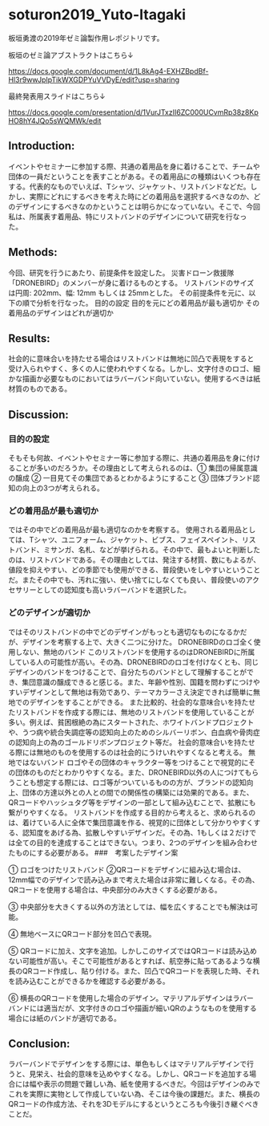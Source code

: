 # soturon2019_Yuto-Itagaki
板垣勇渡の2019年ゼミ論製作用レポジトリです。

板垣のゼミ論アブストラクトはこちら↓

https://docs.google.com/document/d/1L8kAg4-EXHZBpdBf-Hl3r9wwJpIpTikWXGDPYuVVDyE/edit?usp=sharing

最終発表用スライドはこちら↓

https://docs.google.com/presentation/d/1VurJTxzII6ZC000UCvmRp38z8KpHO8hY4JQo5sWQMWk/edit


## Introduction:
イベントやセミナーに参加する際、共通の着用品を身に着けることで、チームや団体の一員だということを表すことがある。その着用品にの種類はいくつも存在する。代表的なものでいえば、Tシャツ、ジャケット、リストバンドなどだ。しかし、実際にどれにするべきを考えた時にどの着用品を選択するべきなのか、どのデザインにするべきなのかということは明らかになっていない。そこで、今回私は、所属表す着用品、特にリストバンドのデザインについて研究を行なった。
## Methods:
今回、研究を行うにあたり、前提条件を設定した。
災害ドローン救援隊「DRONEBIRD」のメンバーが身に着けるものとする。
リストバンドのサイズは円周: 202mm、幅: 12mm もしくは 25mmとした。
その前提条件を元に、以下の順で分析を行なった。
目的の設定
目的を元にどの着用品が最も適切か
その着用品のデザインはどれが適切か

## Results:
社会的に意味合いを持たせる場合はリストバンドは無地に凹凸で表現をすると受け入られやすく、多くの人に使われやすくなる。しかし、文字付きのロゴ、細かな描画か必要なものにおいてはラバーバンド向いていない。使用するべきは紙材質のものである。
## Discussion:
###  目的の設定
そもそも何故、イベントやセミナー等に参加する際に、共通の着用品を身に付けることが多いのだろうか。その理由として考えられるのは、① 集団の帰属意識の醸成  ② 一目見てその集団であるとわかるようにすること  ③ 団体ブランド認知の向上の3つが考えられる。
###  どの着用品が最も適切か
ではその中でどの着用品が最も適切なのかを考察する。
使用される着用品としては、Tシャツ、ユニフォーム、ジャケット、ビブス、フェイスペイント、リストバンド、ミサンガ、名札、などが挙げられる。その中で、最もよいと判断したのは、リストバンドである。その理由としては、発注する材質、数にもよるが、値段を抑えやすい、どの季節でも使用ができる、普段使いをしやすいということだ。またその中でも、汚れに強い、使い捨てにしなくても良い、普段使いのアクセサリーとしての認知度も高いラバーバンドを選択した。
###  どのデザインが適切か
ではそのリストバンドの中でどのデザインがもっとも適切なものになるかだが、デザインを考察する上で、大きく二つに分けた。
DRONEBIRDのロゴ全く使用しない、無地のバンド
このリストバンドを使用するのはDRONEBIRDに所属している人の可能性が高い。その為、DRONEBIRDのロゴを付けなくとも、同じデザインのバンドをつけることで、自分たちのバンドとして理解することができ、集団意識の醸成できると感じる。また、年齢や性別、国籍を問わずにつけやすいデザインとして無地は有効であり、テーマカラーさえ決定できれば簡単に無地でのデザインをすることができる。
また比較的、社会的な意味合いを持たせたリストバンドを作成する際には、無地のリストバンドを使用していることが多い。例えば、貧困根絶の為にスタートされた、ホワイトバンドプロジェクトや、うつ病や統合失調症等の認知向上のためのシルバーリボン、白血病や骨肉症の認知向上の為のゴールドリボンプロジェクト等だ。
社会的意味合いを持たせる際には無地のものを使用するのは社会的にうけいれやすくなると考える。
無地ではないバンド
ロゴやその団体のキャラクター等をつけることで視覚的にその団体のものだとわかりやすくなる。また、DRONEBIRD以外の人につけてもらうことも想定する際には、ロゴ等がついているものの方が、ブランドの認知向上、団体の方達以外との人との間での関係性の構築には効果的である。また、QRコードやハッシュタグ等をデザインの一部として組み込むことで、拡散にも繋がりやすくなる。
リストバンドを作成する目的から考えると、求められるのは、着けている人に全体で集団意識を作る、視覚的に団体として分かりやすくする、認知度をあげる為、拡散しやすいデザインだ。その為、1もしくは２だけでは全ての目的を達成することはできない。つまり、2つのデザインを組み合わせたものにする必要がある。
###　考案したデザイン案

① ロゴをつけたリストバンド
②QRコードをデザインに組み込む場合は、12mm幅でのデザインで読み込みまで考えた場合は非常に難しくなる。その為、QRコードを使用する場合は、中央部分のみ大きくする必要がある。

③ 中央部分を大きくする以外の方法としては、幅を広くすることでも解決は可能。

④ 無地ベースにQRコード部分を凹凸で表現。

⑤ QRコードに加え、文字を追加。しかしこのサイズではQRコードは読み込めない可能性が高い。そこで可能性があるとすれば、航空券に貼ってあるような横長のQRコード作成し、貼り付ける。また、凹凸でQRコードを表現した時、それを読み込むことができるかを確認する必要がある。

⑥ 横長のQRコードを使用した場合のデザイン。マテリアルデザインはラバーバンドには適当だが、文字付きのロゴや描画が細いQRのようなものを使用する場合には紙のバンドが適切である。

## Conclusion:
ラバーバンドでデザインをする際には、単色もしくはマテリアルデザインで行うと、見栄え、社会的意味を込めやすくなる。しかし、QRコードを追加する場合には幅や表示の問題で難しい為、紙を使用するべきだ。今回はデザインのみでこれを実際に実物として作成していない為、そこは今後の課題だ。また、横長のQRコードの作成方法、それを3Dモデルにするというところも今後引き継ぐべきことだ。

